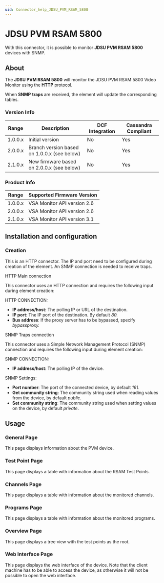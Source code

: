 ```yaml
---
uid: Connector_help_JDSU_PVM_RSAM_5800
---
```


# JDSU PVM RSAM 5800

With this connector, it is possible to monitor **JDSU PVM RSAM 5800** devices with SNMP.

## About

The **JDSU PVM RSAM 5800** will monitor the JDSU PVM RSAM 5800 Video Monitor using the **HTTP** protocol.

When **SNMP** **traps** are received, the element will update the corresponding tables.

### Version Info

| Range     | Description                                 | DCF Integration     | Cassandra Compliant     |
|------------------|---------------------------------------------|---------------------|-------------------------|
| 1.0.0.x          | Initial version                             | No                  | Yes                     |
| 2.0.0.x          | Branch version based on 1.0.0.x (see below) | No                  | Yes                     |
| 2.1.0.x          | New firmware based on 2.0.0.x (see below)   | No                  | Yes                     |

### Product Info

| Range | Supported Firmware Version |
|------------------|-----------------------------|
| 1.0.0.x          | VSA Monitor API version 2.6 |
| 2.0.0.x          | VSA Monitor API version 2.6 |
| 2.1.0.x          | VSA Monitor API version 3.1 |

## Installation and configuration

### Creation

This is an HTTP connector. The IP and port need to be configured during creation of the element. An SNMP connection is needed to receive traps.

HTTP Main connection

This connector uses an HTTP connection and requires the following input during element creation:

HTTP CONNECTION:

- **IP address/host**: The polling IP or URL of the destination.
- **IP port**: The IP port of the destination. By default *80.*
- **Bus address**: If the proxy server has to be bypassed, specify *bypassproxy.*

SNMP Traps connection

This connector uses a Simple Network Management Protocol (SNMP) connection and requires the following input during element creation:

SNMP CONNECTION:

- **IP address/host**: The polling IP of the device.

SNMP Settings:

- **Port number**: The port of the connected device, by default *161*.
- **Get community string**: The community string used when reading values from the device, by default *public*.
- **Set community string**: The community string used when setting values on the device, by default *private*.

## Usage

### General Page

This page displays information about the PVM device.

### Test Point Page

This page displays a table with information about the RSAM Test Points.

### Channels Page

This page displays a table with information about the monitored channels.

### Programs Page

This page displays a table with information about the monitored programs.

### Overview Page

This page displays a tree view with the test points as the root.

### Web Interface Page

This page displays the web interface of the device. Note that the client machine has to be able to access the device, as otherwise it will not be possible to open the web interface.
